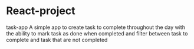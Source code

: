 # React-project
task-app
A simple app to create task to complete throughout the day with the ability to mark task as done when completed and filter between task to complete and task that are not completed
